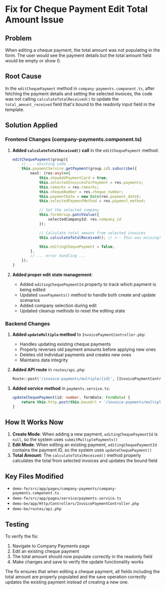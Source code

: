 # Fix for Cheque Payment Edit Total Amount Issue

## Problem
When editing a cheque payment, the total amount was not populating in the form. The user would see the payment details but the total amount field would be empty or show 0.

## Root Cause
In the `editChequePayment` method in `company-payments.component.ts`, after fetching the payment details and setting the selected invoices, the code was not calling `calculateTotalReceived()` to update the `total_amount_received` field that's bound to the readonly input field in the template.

## Solution Applied

### Frontend Changes (company-payments.component.ts)

1. **Added `calculateTotalReceived()` call** in the `editChequePayment` method:
   ```typescript
   editChequePayment(group){
       // ... existing code ...
       this.paymentService.getPayment(group.id).subscribe({
           next: (res:any)=>{
               this.showAddPaymentCard = true;
               this.selectedInvoicesForPayment = res.payments;
               this.remarks = res.remarks;
               this.chequeNumber = res.cheque_number;
               this.paymentDate = new Date(res.payment_date);
               this.selectedPaymentMethod = res.payment_method;

               // Set the selected company
               this.formGroup.patchValue({
                   selectedCompanyId: res.company_id
               });

               // Calculate total amount from selected invoices
               this.calculateTotalReceived(); // <-- This was missing!

               this.editingChequePayment = false;
           },
           // ... error handling ...
       });
   }
   ```

2. **Added proper edit state management**:
   - Added `editingChequePaymentId` property to track which payment is being edited
   - Updated `savePayments()` method to handle both create and update scenarios
   - Added company selection during edit
   - Updated cleanup methods to reset the editing state

### Backend Changes

1. **Added `updateMultiple` method** to `InvoicePaymentController.php`:
   - Handles updating existing cheque payments
   - Properly reverses old payment amounts before applying new ones
   - Deletes old individual payments and creates new ones
   - Maintains data integrity

2. **Added API route** in `routes/api.php`:
   ```php
   Route::post('/invoice-payments/multiple/{id}', [InvoicePaymentController::class, 'updateMultiple']);
   ```

3. **Added service method** in `payments.service.ts`:
   ```typescript
   updateChequePayment(id: number, formData: FormData) {
       return this.http.post(this.baseUrl + '/invoice-payments/multiple/' + id, formData);
   }
   ```

## How It Works Now

1. **Create Mode**: When adding a new payment, `editingChequePaymentId` is `null`, so the system uses `submitMultiplePayments()`
2. **Edit Mode**: When editing an existing payment, `editingChequePaymentId` contains the payment ID, so the system uses `updateChequePayment()`
3. **Total Amount**: The `calculateTotalReceived()` method properly calculates the total from selected invoices and updates the bound field

## Key Files Modified

- `demo-fe/src/app/pages/company-payments/company-payments.component.ts`
- `demo-fe/src/app/pages/service/payments.service.ts`
- `demo-be/app/Http/Controllers/InvoicePaymentController.php`
- `demo-be/routes/api.php`

## Testing

To verify the fix:
1. Navigate to Company Payments page
2. Edit an existing cheque payment
3. The total amount should now populate correctly in the readonly field
4. Make changes and save to verify the update functionality works

The fix ensures that when editing a cheque payment, all fields including the total amount are properly populated and the save operation correctly updates the existing payment instead of creating a new one.
